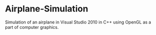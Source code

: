 # Airplane-Simulation
Simulation of an airplane in Visual Studio 2010 in C++ using OpenGL as a part of computer graphics.
